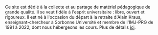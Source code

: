 Ce site est dédié à la collecte et au partage de matériel pédagogique de grande
qualité. Il se veut fidèle à l'esprit universitaire : libre, ouvert et
rigoureux. Il est né à l'occasion du départ à la retraite d'Alain Kraus,
enseignant-chercheur à Sorbonne Université et membre de l'IMJ-PRG de 1991 à
2022, dont nous hébergeons les cours. Plus de détails
[ici](https://github.com/kryzar/knowledge-should-be-free).
